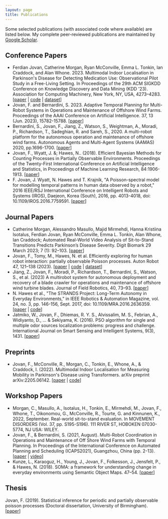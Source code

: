 ```yaml
---
layout: page
title: Publications
---
```


Some selected publications (with associated code where available) are listed below.
My complete peer-reviewed publications are maintained by [Google Scholar](https://scholar.google.com/citations?user=19dF3RQAAAAJ&hl=en).


## Conference Papers

* Ferdian Jovan, Catherine Morgan, Ryan McConville, Emma L. Tonkin, Ian Craddock, and Alan Whone. 2023. Multimodal Indoor Localisation in Parkinson's Disease for Detecting Medication Use: Observational Pilot Study in a Free-Living Setting. In Proceedings of the 29th ACM SIGKDD Conference on Knowledge Discovery and Data Mining (KDD '23). Association for Computing Machinery, New York, NY, USA, 4273–4283. \[[paper](https://doi.org/10.1145/3580305.3599872) \| [code](https://github.com/ferdianjovan/Multihead-Dual-Convolutional-Self-Attention) \| [dataset](https://data.bris.ac.uk/data/dataset/3s3ab1sgszqy52escorp07ss8j)\]
* Jovan, F. and Bernardini, S. 2023. Adaptive Temporal Planning for Multi-Robot Systems in Operations and Maintenance of Offshore Wind Farms. Proceedings of the AAAI Conference on Artificial Intelligence. 37, 13 (Jun. 2023), 15782-15788. \[[paper](https://doi.org/10.1609/aaai.v37i13.26874)\]
* Bernardini, S., Jovan, F., Jiang, Z., Watson, S., Weightman, A., Moradi, P., Richardson, T., Sadeghian, R. and Sareh, S., 2020. A multi-robot platform for the autonomous operation and maintenance of offshore wind farms. Autonomous Agents and Multi-Agent Systems (AAMAS) 2020, pp.1696-1700. \[[paper](https://researchonline.rca.ac.uk/id/eprint/4397)\]
* Jovan, F., Wyatt, J. &; Hawes, N.. (2018). Efficient Bayesian Methods for Counting Processes in Partially Observable Environments. Proceedings of the Twenty-First International Conference on Artificial Intelligence and Statistics, in Proceedings of Machine Learning Research, 84:1906-1913. \[[paper](https://proceedings.mlr.press/v84/jovan18a.html)\]
* F. Jovan, J. Wyatt, N. Hawes and T. Krajník, "A Poisson-spectral model for modelling temporal patterns in human data observed by a robot," 2016 IEEE/RSJ International Conference on Intelligent Robots and Systems (IROS), Daejeon, Korea (South), 2016, pp. 4013-4018, doi: 10.1109/IROS.2016.7759591. \[[paper](https://ieeexplore.ieee.org/abstract/document/7759591)\]


## Journal Papers

* Catherine Morgan, Alessandro Masullo, Majid Mirmehdi, Hanna Kristiina Isotalus, Ferdian Jovan, Ryan McConville, Emma L. Tonkin, Alan Whone, Ian Craddock; Automated Real-World Video Analysis of Sit-to-Stand Transitions Predicts Parkinson’s Disease Severity. Digit Biomark 29 March 2023; 7 (1): 92–103. \[[paper](https://doi.org/10.1159/000530953)\]
* Jovan, F., Tomy, M., Hawes, N. et al. Efficiently exploring for human robot interaction: partially observable Poisson processes. Auton Robot 47, 121–138 (2023). \[[paper](https://doi.org/10.1007/s10514-022-10070-9) \| [code](https://github.com/ferdianjovan/spectral_popp) \| [dataset](https://github.com/ferdianjovan/spectral_popp/tree/master/data)\]
* Jiang, Z., Jovan, F., Moradi, P., Richardson, T., Bernardini, S., Watson, S., et al. (2023) A multirobot system for autonomous deployment and recovery of a blade crawler for operations and maintenance of offshore wind turbine blades. Journal of Field Robotics, 40, 73–93. \[[paper](https://doi.org/10.1002/rob.22117)\]
* N. Hawes et al., "The STRANDS Project: Long-Term Autonomy in Everyday Environments," in IEEE Robotics & Automation Magazine, vol. 24, no. 3, pp. 146-156, Sept. 2017, doi: 10.1109/MRA.2016.2636359. \[[paper](https://ieeexplore.ieee.org/abstract/document/7948740) \| [code](http://github.com/strands-project)\]
* Jatmiko, W., Jovan, F., Dhiemas, R. Y. S., Alvissalim, M. S., Febrian, A., Widiyanto, D., ... & Sekiyama, K. (2016). PSO algorithm for single and multiple odor sources localization problems: progress and challenge. International Journal on Smart Sensing and Intelligent Systems, 9(3), 1431. \[[paper](https://core.ac.uk/download/pdf/226932052.pdf)\]


## Preprints

* Jovan, F., McConville, R., Morgan, C., Tonkin, E., Whone, A., & Craddock, I. (2022). Multimodal Indoor Localisation for Measuring Mobility in Parkinson's Disease using Transformers. arXiv preprint arXiv:2205.06142. \[[paper](https://arxiv.org/pdf/2205.06142) \| [code](https://codeocean.com/capsule/1842542/tree/v1)\]

## Workshop Papers

* Morgan, C., Masullo, A., Isotalus, H., Tonkin, E., Mirmehdi, M., Jovan, F., Whone, T., Oikonomou, G., McConville, R., Tourte, G. and Kinnunen, K., 2022, September. Real-world sit-to-stand evaluation. In MOVEMENT DISORDERS (Vol. 37, pp. S195-S196). 111 RIVER ST, HOBOKEN 07030-5774, NJ USA: WILEY.
* Jovan, F., & Bernardini, S. (2021, August). Multi-Robot Coordination in Operations and Maintenance of Off Shore Wind Farms with Temporal Planning. In Proceedings of the International Conference on Automated Planning and Scheduling (ICAPS2021), Guangzhou, China (pp. 2-13). \[[paper](https://icaps21.icaps-conference.org/demos/demos/380.pdf) \| [video](https://www.youtube.com/watch?v=jIan_k-FOBg&ab_channel=FF)\]
* Kunze, L., Karaoguz, H., Young, J., Jovan, F., Folkesson, J., Jensfelt, P., & Hawes, N. (2018). SOMA: a framework for understanding change in everyday environments using Semantic Object Maps. 47–54. \[[paper](https://ora.ox.ac.uk/objects/uuid:bac66d39-a716-48d6-be48-6893d7f24bed/download_file?safe_filename=FSS-18_paper_40.pdf&type_of_work=Conference+item)\]


## Thesis

Jovan, F. (2019). Statistical inference for periodic and partially observable poisson processes (Doctoral dissertation, University of Birmingham). \[[paper](http://etheses.bham.ac.uk//id/eprint/9000/1/Jovan2019PhD.pdf)\]
